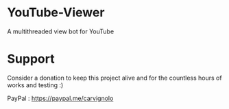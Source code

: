 # YouTube-Viewer
A multithreaded view bot for YouTube



# Support
Consider a donation to keep this project alive and for the countless hours of works and testing :)

PayPal : https://paypal.me/carvignolo
